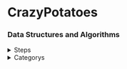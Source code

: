 # CrazyPotatoes
### Data Structures and Algorithms

<details>
<summary>Steps</summary>
<div markdown="1">
  
  #### Step 1
  
  #### Step 2

</div>
</details>

<details>
<summary>Categorys</summary>
<div markdown="1">
  
  #### Greedy
  
  #### BFS
  
  #### DFS

</div>
</details>
